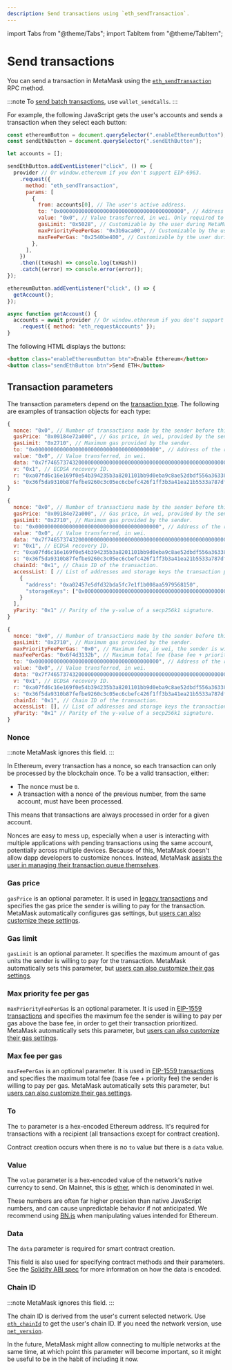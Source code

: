 ```yaml
---
description: Send transactions using `eth_sendTransaction`.
---
```


import Tabs from "@theme/Tabs";
import TabItem from "@theme/TabItem";

# Send transactions

You can send a transaction in MetaMask using the
[`eth_sendTransaction`](/wallet/reference/json-rpc-methods/eth_sendtransaction)
RPC method.

:::note
To [send batch transactions](send-batch-transactions.md), use `wallet_sendCalls`.
:::

For example, the following JavaScript gets the user's accounts and sends a transaction when they
select each button:

```javascript title="index.js"
const ethereumButton = document.querySelector(".enableEthereumButton");
const sendEthButton = document.querySelector(".sendEthButton");

let accounts = [];

sendEthButton.addEventListener("click", () => {
  provider // Or window.ethereum if you don't support EIP-6963.
    .request({
      method: "eth_sendTransaction",
      params: [
        {
          from: accounts[0], // The user's active address.
          to: "0x0000000000000000000000000000000000000000", // Address of the recipient. Not used in contract creation transactions.
          value: "0x0", // Value transferred, in wei. Only required to send ether to the recipient from the initiating external account.
          gasLimit: "0x5028", // Customizable by the user during MetaMask confirmation.
          maxPriorityFeePerGas: "0x3b9aca00", // Customizable by the user during MetaMask confirmation.
          maxFeePerGas: "0x2540be400", // Customizable by the user during MetaMask confirmation.
        },
      ],
    })
    .then((txHash) => console.log(txHash))
    .catch((error) => console.error(error));
});

ethereumButton.addEventListener("click", () => {
  getAccount();
});

async function getAccount() {
  accounts = await provider // Or window.ethereum if you don't support EIP-6963.
    .request({ method: "eth_requestAccounts" });
}
```

The following HTML displays the buttons:

```html title="index.html"
<button class="enableEthereumButton btn">Enable Ethereum</button>
<button class="sendEthButton btn">Send ETH</button>
```

## Transaction parameters

The transaction parameters depend on the [transaction type](/services/concepts/transaction-types).
The following are examples of transaction objects for each type:

<Tabs>
<TabItem value="Legacy transaction">

```js
{
  nonce: "0x0", // Number of transactions made by the sender before this one.
  gasPrice: "0x09184e72a000", // Gas price, in wei, provided by the sender.
  gasLimit: "0x2710", // Maximum gas provided by the sender.
  to: "0x0000000000000000000000000000000000000000", // Address of the recipient. Not used in contract creation transactions.
  value: "0x0", // Value transferred, in wei.
  data: "0x7f7465737432000000000000000000000000000000000000000000000000000000600057", // Used for defining contract creation and interaction.
  v: "0x1", // ECDSA recovery ID.
  r: "0xa07fd6c16e169f0e54b394235b3a8201101bb9d0eba9c8ae52dbdf556a363388", // ECDSA signature r.
  s: "0x36f5da9310b87fefbe9260c3c05ec6cbefc426f1ff3b3a41ea21b5533a787dfc", // ECDSA signature s.
}
```

</TabItem>
<TabItem value="Access list transaction">

```js
{
  nonce: "0x0", // Number of transactions made by the sender before this one.
  gasPrice: "0x09184e72a000", // Gas price, in wei, provided by the sender.
  gasLimit: "0x2710", // Maximum gas provided by the sender.
  to: "0x0000000000000000000000000000000000000000", // Address of the recipient. Not used in contract creation transactions.
  value: "0x0", // Value transferred, in wei.
  data: "0x7f7465737432000000000000000000000000000000000000000000000000000000600057", // Used for defining contract creation and interaction.
  v: "0x1", // ECDSA recovery ID.
  r: "0xa07fd6c16e169f0e54b394235b3a8201101bb9d0eba9c8ae52dbdf556a363388", // ECDSA signature r.
  s: "0x36f5da9310b87fefbe9260c3c05ec6cbefc426f1ff3b3a41ea21b5533a787dfc", // ECDSA signature s.
  chainId: "0x1", // Chain ID of the transaction.
  accessList: [ // List of addresses and storage keys the transaction plans to access.
    {
      "address": "0xa02457e5dfd32bda5fc7e1f1b008aa5979568150",
      "storageKeys": ["0x0000000000000000000000000000000000000000000000000000000000000081"]
    }
  ],
  yParity: "0x1" // Parity of the y-value of a secp256k1 signature.
}
```

</TabItem>
<TabItem value="EIP-1559 transaction">

```js
{
  nonce: "0x0", // Number of transactions made by the sender before this one.
  gasLimit: "0x2710", // Maximum gas provided by the sender.
  maxPriorityFeePerGas: "0x0", // Maximum fee, in wei, the sender is willing to pay per gas above the base fee.
  maxFeePerGas: "0x6f4d3132b", // Maximum total fee (base fee + priority fee), in wei, the sender is willing to pay per gas.
  to: "0x0000000000000000000000000000000000000000", // Address of the recipient. Not used in contract creation transactions.
  value: "0x0", // Value transferred, in wei.
  data: "0x7f7465737432000000000000000000000000000000000000000000000000000000600057", // Used for defining contract creation and interaction.
  v: "0x1", // ECDSA recovery ID.
  r: "0xa07fd6c16e169f0e54b394235b3a8201101bb9d0eba9c8ae52dbdf556a363388", // ECDSA signature r.
  s: "0x36f5da9310b87fefbe9260c3c05ec6cbefc426f1ff3b3a41ea21b5533a787dfc", // ECDSA signature s.
  chainId: "0x1", // Chain ID of the transaction.
  accessList: [], // List of addresses and storage keys the transaction plans to access.
  yParity: "0x1" // Parity of the y-value of a secp256k1 signature.
}
```

</TabItem>
</Tabs>

### Nonce

:::note
MetaMask ignores this field.
:::

In Ethereum, every transaction has a nonce, so each transaction can only be processed by the
blockchain once.
To be a valid transaction, either:

- The nonce must be `0`.
- A transaction with a nonce of the previous number, from the same account, must have been processed.

This means that transactions are always processed in order for a given account.

Nonces are easy to mess up, especially when a user is interacting with multiple applications with
pending transactions using the same account, potentially across multiple devices.
Because of this, MetaMask doesn't allow dapp developers to customize nonces.
Instead, MetaMask
[assists the user in managing their transaction queue themselves](https://support.metamask.io/manage-crypto/transactions/how-to-speed-up-or-cancel-a-pending-transaction/).

### Gas price

`gasPrice` is an optional parameter.
It is used in [legacy transactions](/services/concepts/transaction-types/#legacy-transactions) and specifies the gas price the sender is willing to pay for the transaction.
MetaMask automatically configures gas settings, but [users can also customize these settings](https://support.metamask.io/configure/transactions/how-to-customize-gas-settings/).

### Gas limit

`gasLimit` is an optional parameter.
It specifies the maximum amount of gas units the sender is willing to pay for the transaction.
MetaMask automatically sets this parameter, but [users can also customize their gas settings](https://support.metamask.io/configure/transactions/how-to-customize-gas-settings/).

### Max priority fee per gas

`maxPriorityFeePerGas` is an optional parameter.
It is used in [EIP-1559 transactions](/services/concepts/transaction-types/#eip-1559-transactions) and specifies the maximum fee the sender is willing to pay per gas above the base fee, in order to get their transaction prioritized.
MetaMask automatically sets this parameter, but [users can also customize their gas settings](https://support.metamask.io/configure/transactions/how-to-customize-gas-settings/).

### Max fee per gas

`maxFeePerGas` is an optional parameter.
It is used in [EIP-1559 transactions](/services/concepts/transaction-types/#eip-1559-transactions) and specifies the maximum total fee (base fee + priority fee) the sender is willing to pay per gas.
MetaMask automatically sets this parameter, but [users can also customize their gas settings](https://support.metamask.io/configure/transactions/how-to-customize-gas-settings/).

### To

The `to` parameter is a hex-encoded Ethereum address.
It's required for transactions with a recipient (all transactions except for contract creation).

Contract creation occurs when there is no `to` value but there is a `data` value.

### Value

The `value` parameter is a hex-encoded value of the network's native currency to send.
On Mainnet, this is [ether](https://www.ethereum.org/eth), which is denominated in wei.

These numbers are often far higher precision than native JavaScript numbers, and can cause
unpredictable behavior if not anticipated.
We recommend using [BN.js](https://github.com/indutny/bn.js/) when manipulating
values intended for Ethereum.

### Data

The `data` parameter is required for smart contract creation.

This field is also used for specifying contract methods and their parameters.
See the [Solidity ABI spec](https://solidity.readthedocs.io/en/develop/abi-spec.html) for more
information on how the data is encoded.

### Chain ID

:::note
MetaMask ignores this field.
:::

The chain ID is derived from the user's current selected network.
Use [`eth_chainId`](/wallet/reference/json-rpc-methods/eth_chainid) to get the user's chain ID.
If you need the network version, use [`net_version`](https://ethereum.org/en/developers/docs/apis/json-rpc/#net_version).

In the future, MetaMask might allow connecting to multiple networks at the same time, at which point
this parameter will become important, so it might be useful to be in the habit of including it now.
